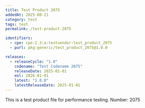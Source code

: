 ```yaml
---
title: Test Product 2075
addedAt: 2025-08-21
category: test
tags: test
permalink: /test-product-2075

identifiers:
  - cpe: cpe:2.3:a:testvendor:test_product_2075
  - purl: pkg:generic/test_product_2075@1.0.0

releases:
  - releaseCycle: "1.0"
    codename: "Test Codename 2075"
    releaseDate: 2025-01-01
    eol: 2026-01-01
    latest: "1.0.0"
    latestReleaseDate: 2025-01-01
---
```


This is a test product file for performance testing. Number: 2075
